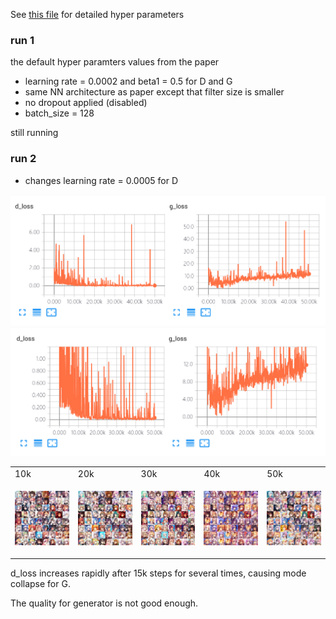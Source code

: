 See [this file](run.txt) for detailed hyper parameters

### run 1
the default hyper paramters values from the paper

- learning rate = 0.0002 and beta1 = 0.5 for D and G
- same NN architecture as paper except that filter size is smaller
- no dropout applied (disabled)
- batch_size = 128

still running

### run 2
- changes learning rate = 0.0005 for D

![](assets/loss.run1.png)
![](assets/loss.run1.2.png)
<table>
<tr><td>10k</td><td>20k</td><td>30k</td><td>40k</td><td>50k</td></tr><tr><td>

![](assets/10k.run1.png)</td><td>

![](assets/20k.run1.png)</td><td>

![](assets/30k.run1.png)</td><td>

![](assets/40k.run1.png)</td><td>

![](assets/50k.run1.png)
</td></tr>
</table>

d_loss increases rapidly after 15k steps for several times, causing mode collapse for G.

The quality for generator is not good enough.